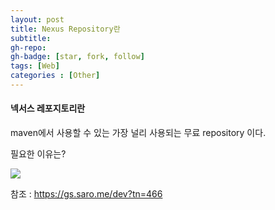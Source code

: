 ```yaml
---
layout: post
title: Nexus Repository란
subtitle: 
gh-repo: 
gh-badge: [star, fork, follow]
tags: [Web]
categories : [Other]
---
```


#### 넥서스 레포지토리란

maven에서 사용할 수 있는 가장 널리 사용되는 무료 repository 이다.

필요한 이유는?

<img src=https://blog.kingbbode.com/images/2017/2017-07-04-NEXUS-3XX-MAVEN-NPM/why.png>

참조 : https://gs.saro.me/dev?tn=466
